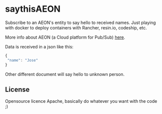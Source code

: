 # saythisAEON
Subscribe to an AEON's entity to say hello to received names. Just playing with docker to deploy containers with Rancher, resin.io, codeship, etc. 

More info about AEON (a Cloud platform for Pub/Sub) [here](https://github.com/atos-ari-aeon/fiware-cloud-messaging-platform).

Data is received in a json like this:

```javascript
{
 "name": "Jose"
}

```

Other different document will say hello to unknown person.


## License

Opensource licence Apache, basically do whatever you want with the code ;)
